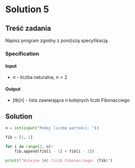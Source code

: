 # Solution 5

## Treść zadania

Napisz program zgodny z poniższą specyfikacją.

### Specification

#### Input

* $n$ - liczba naturalna, $n>2$

#### Output

* $fib[n]$ - lista zawierająca $n$ kolejnych liczb Fibonacciego

## Solution

```python
n = int(input("Podaj liczbę wartości: "))

fib = [1, 1]

for i in range(2, n):
    fib.append(fib[i - 1] + fib[i - 2])

print(f"Kolejne {n} liczb Fibonacciego: {fib}")
```